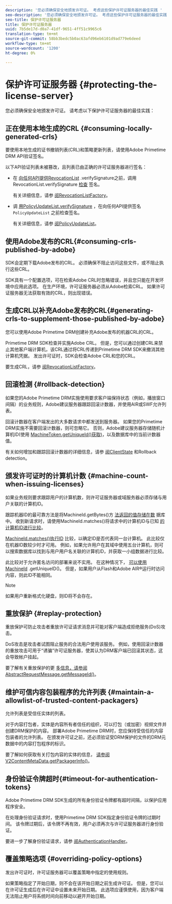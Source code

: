 ```yaml
---
description: '您必须确保安全地颁发许可证。 考虑这些保护许可证服务器的最佳实践 '
seo-description: '您必须确保安全地颁发许可证。 考虑这些保护许可证服务器的最佳实践 '
seo-title: 保护许可证服务器
title: 保护许可证服务器
uuid: 7b5de17d-d0a7-41df-9651-4ff51c9965c6
translation-type: tm+mt
source-git-commit: 58bb3bedc5b0ac63afd96eb6101d9ad779e6deed
workflow-type: tm+mt
source-wordcount: '1200'
ht-degree: 0%

---
```



# 保护许可证服务器 {#protecting-the-license-server}

您必须确保安全地颁发许可证。 请考虑以下保护许可证服务器的最佳实践：

## 正在使用本地生成的CRL {#consuming-locally-generated-crls}

要使用本地生成的证书撤销列表(CRL)和策略更新列表，请使用Adobe Primetime DRM API验证签名。

以下API验证列表未被篡改，且列表已由正确的许可证服务器进行签名：

* 在 [向任何API提供RevocationList](https://help.adobe.com/en_US/primetime/api/drm-apis/server/javadocs-flashaccess-pro/com/adobe/flashaccess/sdk/revocation/RevocationList.html#verifySignature(java.security.cert.X509Certificate)) .verifySignature之前，调用RevocationList.verifySignature [检查](https://help.adobe.com/en_US/primetime/api/drm-apis/server/javadocs-flashaccess-pro/com/adobe/flashaccess/sdk/revocation/RevocationList.html) 签名。

   有关详细信息，请参 [阅RevocationListFactory](https://help.adobe.com/en_US/primetime/api/drm-apis/server/javadocs-flashaccess-pro/com/adobe/flashaccess/sdk/revocation/RevocationListFactory.html)。

* 调 [用PolicyUpdateList.verifySignature](https://help.adobe.com/en_US/primetime/api/drm-apis/server/javadocs-flashaccess-pro/com/adobe/flashaccess/sdk/policyupdate/PolicyUpdateList.html#verifySignature(java.security.cert.X509Certificate)) ，在向任何API提供签名 `PolicyUpdateList` 之前检查签名。

   有关详细信息，请参 [阅PolicyUpdateList](https://help.adobe.com/en_US/primetime/api/drm-apis/server/javadocs-flashaccess-pro/com/adobe/flashaccess/sdk/policyupdate/PolicyUpdateList.html)。

## 使用Adobe发布的CRL{#consuming-crls-published-by-adobe}

SDK会定期下载Adobe发布的CRL。 必须确保不阻止访问这些文件，或不阻止执行这些CRL。

SDK具有一个配置选项，可在检索Adobe CRL时忽略错误，并且您只能在开发环境中应用此选项。 在生产环境，许可证服务器必须从Adobe检索CRL。 如果许可证服务器无法获取有效的CRL，则出现错误。

## 生成CRL以补充Adobe发布的CRL{#generating-crls-to-supplement-those-published-by-adobe}

您可以使用Adobe Primetime DRM创建补充Adobe发布的机器CRL的CRL。

Primetime DRM SDK检查并实施Adobe CRL。 但是，您可以通过创建CRL来禁止其他客户端计算机，该CRL通过将CRL传递到Primetime DRM SDK来撤消其他计算机凭据。 发出许可证时，SDK会检查Adobe CRL和您的CRL。

要生成CRL，请参 [阅RevocationListFactory](https://help.adobe.com/en_US/primetime/api/drm-apis/server/javadocs-flashaccess-pro/com/adobe/flashaccess/sdk/revocation/RevocationListFactory.html)。

## 回滚检测 {#rollback-detection}

如果您的Adobe Primetime DRM实施使用要求客户端保持状态（例如，播放窗口间隔）的业务规则，Adobe建议服务器跟踪回滚计数器，并使用AIR或SWF允许列表。

回滚计数器在客户端发出的大多数请求中都发送到服务器。 如果您的Primetime DRM实施不需要回滚计数器，则可忽略它。 否则，Adobe建议服务器存储随机计算机ID(使用 [MachineToken.getUniqueId()获取)](https://help.adobe.com/en_US/primetime/api/drm-apis/server/javadocs-flashaccess-pro/com/adobe/flashaccess/sdk/cert/MachineId.html#getUniqueId())，以及数据库中的当前计数器值。

有关如何增加和跟踪回滚计数器的详细信息，请参 [阅ClientState](https://help.adobe.com/en_US/primetime/api/drm-apis/server/javadocs-flashaccess-pro/com/adobe/flashaccess/sdk/protocol/ClientState.html) 和Rollback detection。

## 颁发许可证时的计算机计数 {#machine-count-when-issuing-licenses}

如果业务规则要求跟踪用户的计算机数，则许可证服务器或域服务器必须存储与用户关联的计算机ID。

跟踪机器ID的最可靠方法是将MachineId.getBytes()方 [法返回的值存储在数](https://help.adobe.com/en_US/primetime/api/drm-apis/server/javadocs-flashaccess-pro/com/adobe/flashaccess/sdk/cert/MachineId.html#getBytes()) 据库中。 收到新请求时，请使用MachineId.matches()将请求中的计算机ID与已知 [的计算机ID进行比较](https://help.adobe.com/en_US/primetime/api/drm-apis/server/javadocs-flashaccess-pro/com/adobe/flashaccess/sdk/cert/MachineId.html#matches(com.adobe.flashaccess.sdk.cert.MachineId))。

[MachineId.matches()执行ID](https://help.adobe.com/en_US/primetime/api/drm-apis/server/javadocs-flashaccess-pro/com/adobe/flashaccess/sdk/cert/MachineId.html#matches(com.adobe.flashaccess.sdk.cert.MachineId)) 比较，以确定ID是否代表同一台计算机。 此比较仅在机器ID数较少时才可用。 例如，如果允许用户在其域中使用五台计算机，则可以搜索数据库以找到与用户用户名关联的计算机ID，并获取一小组数据进行比较。

此比较对于允许匿名访问的部署来说不实用。 在这种情况下， [可以使用MachineId](https://help.adobe.com/en_US/primetime/api/drm-apis/server/javadocs-flashaccess-pro/com/adobe/flashaccess/sdk/cert/MachineId.html#getUniqueId()) .getUniqueID()。 但是，如果用户从Flash和Adobe AIR®运行时访问内容，则此ID不能相同。

>[!NOTE]
>
>如果用户重新格式化硬盘，则ID将不会存在。

## 重放保护 {#replay-protection}

重放保护可防止攻击者重放许可证请求消息并可能对客户端造成拒绝服务(DoS)攻击。

DoS攻击是攻击者试图阻止服务的合法用户使用该服务。 例如，使用回滚计数器的重放攻击可用于“诱骗”许可证服务器，使其认为DRM客户端已回滚其状态，这会导致帐户挂起。

要了解有关重放保护的更 [ 多信息，请参阅AbstractRequestMessage.getMessageId()](https://help.adobe.com/en_US/primetime/api/drm-apis/server/javadocs-flashaccess-pro/com/adobe/flashaccess/sdk/protocol/AbstractRequestMessage.html#getMessageId())。

## 维护可信内容包装程序的允许列表 {#maintain-a-allowlist-of-trusted-content-packagers}

允许列表是受信任实体的列表。

对于内容打包者，实体是内容所有者信任的组织，可以打包（或加密）视频文件并创建DRM保护的内容。 部署Adobe Primetime DRM时，您应保持受信任的内容包装者的允许列表。 在颁发许可证之前，还必须验证受DRM保护的文件的DRM元数据中的内容打包程序的标识。

要了解如何获取有关打包内容的实体的信息， [请参阅V2ContentMetaData.getPackagerInfo()](https://help.adobe.com/en_US/primetime/api/drm-apis/server/javadocs-flashaccess-pro/com/adobe/flashaccess/sdk/media/drm/keys/v2/V2ContentMetaData.html#getPackagerInfo())。

## 身份验证令牌超时{#timeout-for-authentication-tokens}

Adobe Primetime DRM SDK生成的所有身份验证令牌都有超时间隔，以保护应用程序安全。

在处理身份验证请求时，使用Primetime DRM SDK指定身份验证令牌的过期时间。 该令牌过期后，该令牌不再有效，用户必须再次与许可证服务器进行身份验证。

要进一步了解身份验证请求，请参 [阅AuthenticationHandler](https://help.adobe.com/en_US/primetime/api/drm-apis/server/javadocs-flashaccess-pro/com/adobe/flashaccess/sdk/protocol/authentication/AuthenticationHandler.html)。

## 覆盖策略选项 {#overriding-policy-options}

发出许可证时，许可证服务器可以覆盖策略中指定的使用规则。

如果策略指定了开始日期，则不会在该开始日期之前生成许可证。 但是，您可以在许可证生成后在许可证中设置未来开始日期。 此选项应谨慎使用，因为客户端无法阻止用户将系统时间向前移动以避开开始日期。
